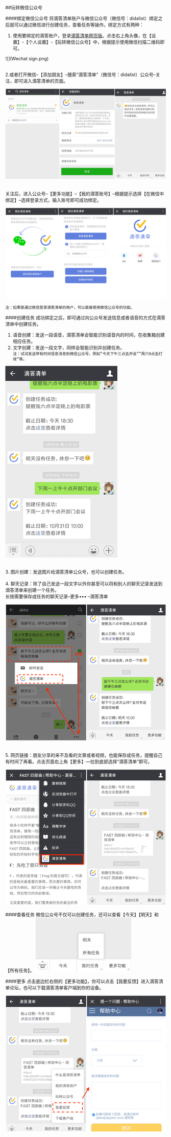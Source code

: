##玩转微信公众号

####绑定微信公众号
将滴答清单账户与微信公众号（微信号：didalist）绑定之后就可以通过微信进行创建任务，查看任务等操作。绑定方式有两种： 

1.  使用要绑定的滴答账户，登录[滴答清单网页版](www.dida365.com)。点击右上角头像，在【设置】-【个人设置】-【玩转微信公众号】中，根据提示使用微信扫描二维码即可。

![](Wechat sign.png)

<br>2.或者打开微信–【添加朋友】–搜索“滴答清单”（微信号：didalist）公众号–关注，即可进入滴答清单的页面。

![](Wachet-start.png)

<br/>关注后，进入公众号–【更多功能】–【我的滴答账号】–根据提示选择【在微信中绑定】–选择登录方式，输入账号即可成功绑定。 

![](Wechat_account.png)

`注：如果是通过微信登录滴答清单的用户，可以直接使用微信公众号的功能。`

####创建任务
成功绑定之后，即可通过向公众号发送信息或者语音的方式在滴答清单中创建任务。   

1. 语音创建：发送一段语音，滴答清单会智能识别语音内的时间，在收集箱创建相应任务。  
2. 文字创建：发送一段文字，同样会智能识别并创建任务。  
`注：试试发送带有时间信息消息到微信公众号，例如“今天下午三点去开会”“周六9点去打球”等。`

![](Wechat_task0.png)

<br>3. 图片创建：发送图片给滴答清单公众号，也可以创建任务。  
<br>4. 聊天记录：除了自己发送一段文字以外你甚至可以将和别人的聊天记录发送到滴答清单来创建一个任务。  <br/>长按需要保存成任务的聊天记录–更多••• –滴答清单

![](Wechat_task.png)

<br>5. 网页链接：朋友分享的来不及看的文章或者视频，也能保存成任务，提醒自己有时间了再看。点击页面右上角【更多】—拉到底部选择“滴答清单”即可。

![](Wechat_URL.png)

####查看任务
微信公众号不仅可以创建任务，还可以查看【今天】【明天】和【所有任务】。
<img src="../images/wx6.png" width="300"/>

####更多
点击底边栏右侧的【更多功能】，你可以点击【我要反馈】进入滴答清单论坛，也可以下载滴答清单客户端到你的设备。

![](Wechat_more.png)
